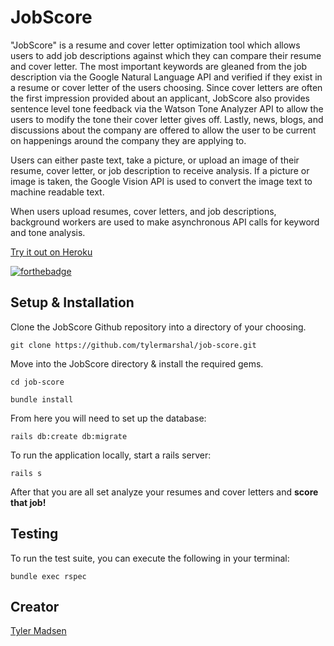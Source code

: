 # JobScore

"JobScore" is a resume and cover letter optimization tool which allows users to add job descriptions against which they can compare their resume and cover letter. The most important keywords are gleaned from the job description via the Google Natural Language API and verified if they exist in a resume or cover letter of the users choosing. Since cover letters are often the first impression provided about an applicant, JobScore also provides sentence level tone feedback via the Watson Tone Analyzer API to allow the users to modify the tone their cover letter gives off. Lastly, news, blogs, and discussions about the company are offered to allow the user to be current on happenings around the company they are applying to.

Users can either paste text, take a picture, or upload an image of their resume, cover letter, or job description to receive analysis. If a picture or image is taken, the Google Vision API is used to convert the image text to machine readable text.

When users upload resumes, cover letters, and job descriptions, background workers are used to make asynchronous API calls for keyword and tone analysis.

[Try it out on Heroku](https://job-score.herokuapp.com/)

[![forthebadge](http://forthebadge.com/images/badges/made-with-ruby.svg)](#)

## Setup & Installation

Clone the JobScore Github repository into a directory of your choosing.

```
git clone https://github.com/tylermarshal/job-score.git
```

Move into the JobScore directory & install the required gems.

```
cd job-score
```
```
bundle install
```

From here you will need to set up the database:

```
rails db:create db:migrate
```

To run the application locally, start a rails server:

```
rails s
```

After that you are all set analyze your resumes and cover letters and **score that job!**


## Testing

To run the test suite, you can execute the following in your terminal:

```
bundle exec rspec
```

## Creator
[Tyler Madsen](https://github.com/tylermarshal)

